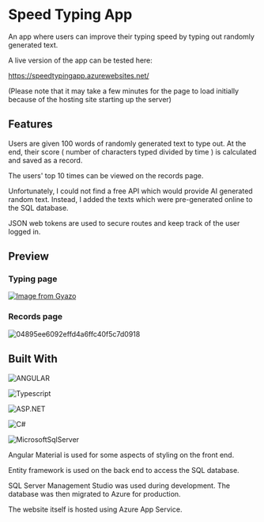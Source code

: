 # Speed Typing App

An app where users can improve their typing speed by typing out randomly generated text. 

A live version of the app can be tested here:

https://speedtypingapp.azurewebsites.net/

(Please note that it may take a few minutes for the page to load initially because of the hosting site starting up the server)

## Features

Users are given 100 words of randomly generated text to type out. At the end, their score ( number of characters typed divided by time ) is calculated and saved as a record.

The users' top 10 times can be viewed on the records page. 

Unfortunately, I could not find a free API which would provide AI generated random text. Instead, I added the texts which were pre-generated online to the SQL database. 

JSON web tokens are used to secure routes and keep track of the user logged in.


## Preview

### Typing page
[![Image from Gyazo](https://i.gyazo.com/54f7c686842577d73c30753dfd01aa23.gif)](https://gyazo.com/54f7c686842577d73c30753dfd01aa23)

### Records page

![04895ee6092effd4a6ffc40f5c7d0918](https://github.com/ssiika/Speed-Typing-App/assets/102464026/78c9d22a-4499-47ce-ac25-4c0de0bb23ef)

## Built With 

![ANGULAR](https://img.shields.io/badge/Angular-DD0031?style=for-the-badge&logo=angular&logoColor=white)

![Typescript](https://img.shields.io/badge/TypeScript-6F8FAF.svg?style=for-the-badge&logo=typescript&logoColor=FFF)

![ASP.NET](https://img.shields.io/badge/ASP.NET-5C2D91?style=for-the-badge&logo=.net&logoColor=white)

![C#](https://img.shields.io/badge/C%23-239120?style=for-the-badge&logo=c-sharp&logoColor=white)

![MicrosoftSqlServer](https://img.shields.io/badge/Microsoft%20SQL%20Server-CC2927?style=for-the-badge&logo=microsoft%20sql%20server&logoColor=white)

Angular Material is used for some aspects of styling on the front end.

Entity framework is used on the back end to access the SQL database. 

SQL Server Management Studio was used during development. The database was then migrated to Azure for production.

The website itself is hosted using Azure App Service. 

